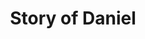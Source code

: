 ---
layout: post
title: Story of Daniel
volume: vocal
chapter: sharing stories
tag: sharing stories
buttonStyle: fg-guide-note
backgroundStyle: bg-guide-note
---